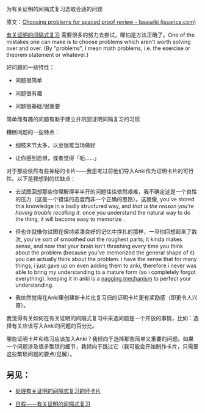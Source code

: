 为有关证明的间隔式复习选取合适的问题

原文：[Choosing problems for spaced proof review - Issawiki (issarice.com)](https://wiki.issarice.com/wiki/Choosing_problems_for_spaced_proof_review)

[有关证明的间隔式复习](https://wiki.issarice.com/wiki/Spaced_proof_review) 需要很多的努力去尝试，哪怕是方法正确了。One of the mistakes one can make is to choose problems which aren't worth solving over and over. (By "problems", I mean math problems, i.e. the exercise or theorem statement or whatever.)

好问题的一些特性：

- 问题很简单

- 问题很有趣

- 问题很基础/很重要

简单而有趣的问题有助于建立并巩固证明间隔复习的习惯

糟糕问题的一些特点：

- 细枝末节太多，以至很难当场做好

- 让你感到恐惧，或者觉得「呃……」

对于那些依然有些神秘的卡片——我思考过将他们导入Anki作为证明卡片的可行性。以下是我想到的优缺点：

- 去试图回想那些你理解得半半开的问题往往依然艰难，我不确定这是一个良性的压力（这是一个错误的态度而非一个正确的思路）。这就像, you've stored this knowledge in a badly structured way, and *that is the reason you're having trouble recalling it*. once you understand the natural way to do the thing, it will become easy to memorize .

 - 但也许就像你试图在保持紧凑良好的记忆中挣扎的那样，一旦你回想起来了数次, you've sort of smoothed out the roughest parts; it kinda makes sense, and now that your brain isn't thrashing every time you think about the problem (because you've memorized the general shape of it) you can actually think about the problem. i have the sense that for many things, i just gave up on even adding them to anki, therefore i never was able to bring my understanding to a mature form (so i completely forgot everything). keeping it in anki is a [nagging mechanism](https://wiki.issarice.com/wiki/Spaced_repetition_as_soft_alarm_clock) to perfect your understanding.

- 我依然觉得在Anki里创建新卡片比复习旧的证明卡片更有奖励感（即更令人兴奋）。

我觉得有关如何在有关证明的间隔式复习中采选问题是一个开放的事情，比如：选择有关应该写入Anki的问题的百分比。

哪些证明卡片和练习应该加入Anki？我倾向于选择那些简单又重要的问题。如果一个问题涉及很多繁琐的细节，我倾向于跳过它（我可能会开始制作卡片，只需要这些繁琐问题的要点/见解）。

## 另见：

- [处理有关证明的间隔式复习的坏卡片](https://wiki.issarice.com/wiki/Dealing_with_bad_problems_in_spaced_proof_review)

- [日程——有关证明的间隔式复习](https://wiki.issarice.com/wiki/Spaced_proof_review_routine)